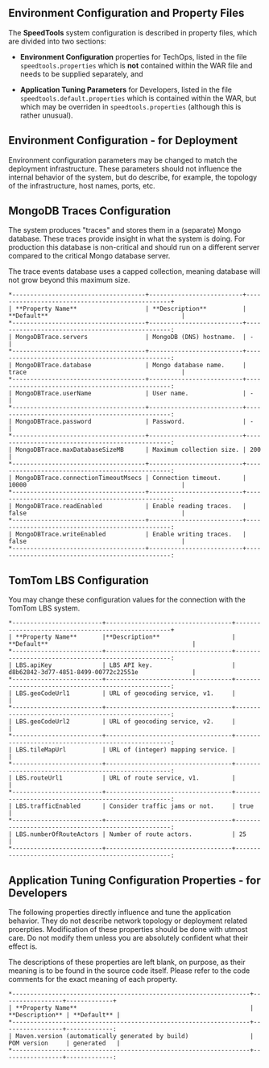 Environment Configuration and Property Files
----

The **SpeedTools** system configuration is described in property files, which are divided into two
sections:

* **Environment Configuration** properties for TechOps, listed in the file `speedtools.properties`
which is **not** contained within the WAR file and needs to be supplied separately, and

* **Application Tuning Parameters** for Developers, listed in the file `speedtools.default.properties`
which is contained within the WAR, but which may be overriden in `speedtools.properties`
(although this is rather unusual).

## Environment Configuration - for Deployment

Environment configuration parameters may be changed to match the deployment infrastructure.
These parameters should not influence the internal behavior of the system, but do describe,
for example, the topology of the infrastructure, host names, ports, etc.

## MongoDB Traces Configuration

The system produces "traces" and stores them in a (separate) Mongo database. These traces provide insight
in what the system is doing. For production this database is non-critical and should run on a different
server compared to the critical Mongo database server.

The trace events database uses a capped collection, meaning database will not grow beyond this maximum size.

```
*-------------------------------------+--------------------------+-------------------------------------------------+
| **Property Name**                   | **Description**          | **Default**                                     |
*-------------------------------------+--------------------------+-------------------------------------------------:
| MongoDBTrace.servers                | MongoDB (DNS) hostname.  | -                                               |
*-------------------------------------+--------------------------+-------------------------------------------------:
| MongoDBTrace.database               | Mongo database name.     | trace                                           |
*-------------------------------------+--------------------------+-------------------------------------------------:
| MongoDBTrace.userName               | User name.               | -                                               |
*-------------------------------------+--------------------------+-------------------------------------------------:
| MongoDBTrace.password               | Password.                | -                                               |
*-------------------------------------+--------------------------+-------------------------------------------------:
| MongoDBTrace.maxDatabaseSizeMB      | Maximum collection size. | 200                                             |
*-------------------------------------+--------------------------+-------------------------------------------------:
| MongoDBTrace.connectionTimeoutMsecs | Connection timeout.      | 10000                                           |
*-------------------------------------+--------------------------+-------------------------------------------------:
| MongoDBTrace.readEnabled            | Enable reading traces.   | false                                           |
*-------------------------------------+--------------------------+-------------------------------------------------:
| MongoDBTrace.writeEnabled           | Enable writing traces.   | false                                           |
*-------------------------------------+--------------------------+-------------------------------------------------:
```

## TomTom LBS Configuration

You may change these configuration values for the connection with the TomTom LBS system.

```
*-------------------------+-----------------------------------+----------------------------------------------------+
| **Property Name**       |**Description**                    | **Default**                                        |
*-------------------------+-----------------------------------+----------------------------------------------------:
| LBS.apiKey              | LBS API key.                      | d8b62842-3d77-4851-8499-00772c22551e               |
*-------------------------+-----------------------------------+----------------------------------------------------:
| LBS.geoCodeUrl1         | URL of geocoding service, v1.     |                                                    |
*-------------------------+-----------------------------------+----------------------------------------------------:
| LBS.geoCodeUrl2         | URL of geocoding service, v2.     |                                                    |
*-------------------------+-----------------------------------+----------------------------------------------------:
| LBS.tileMapUrl          | URL of (integer) mapping service. |                                                    |
*-------------------------+-----------------------------------+----------------------------------------------------:
| LBS.routeUrl1           | URL of route service, v1.         |                                                    |
*-------------------------+-----------------------------------+----------------------------------------------------:
| LBS.trafficEnabled      | Consider traffic jams or not.     | true                                               |
*-------------------------+-----------------------------------+----------------------------------------------------:
| LBS.numberOfRouteActors | Number of route actors.           | 25                                                 |
*-------------------------+-----------------------------------+----------------------------------------------------:
```

## Application Tuning Configuration Properties - for Developers

The following properties directly influence and tune the application behavior. They do not describe network topology
or deployment related proerpties. Modification of these properties should be done with utmost care. Do not
modify them unless you are absolutely confident what their effect is.

The descriptions of these properties are left blank, on purpose, as their meaning is to be found in the source
code itself. Please refer to the code comments for the exact meaning of each property.

```
*------------------------------------------------------------------+-----------------+-------------+
| **Property Name**                                                | **Description** | **Default** |
*------------------------------------------------------------------+-----------------+-------------:
| Maven.version (automatically generated by build)                 | POM version     | generated   |
*------------------------------------------------------------------+-----------------+-------------:
```


